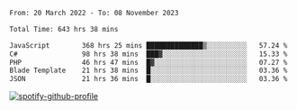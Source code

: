 <!--START_SECTION:waka-->

```txt
From: 20 March 2022 - To: 08 November 2023

Total Time: 643 hrs 38 mins

JavaScript        368 hrs 25 mins ██████████████▒░░░░░░░░░░   57.24 %
C#                98 hrs 38 mins  ███▓░░░░░░░░░░░░░░░░░░░░░   15.33 %
PHP               46 hrs 47 mins  █▓░░░░░░░░░░░░░░░░░░░░░░░   07.27 %
Blade Template    21 hrs 38 mins  █░░░░░░░░░░░░░░░░░░░░░░░░   03.36 %
JSON              21 hrs 36 mins  █░░░░░░░░░░░░░░░░░░░░░░░░   03.36 %
```

<!--END_SECTION:waka-->
[![spotify-github-profile](https://spotify-github-profile.vercel.app/api/view?uid=c00zprrvy9xiloa9qnco3hmng&cover_image=true&theme=novatorem&show_offline=false&background_color=121212&bar_color=53b14f&bar_color_cover=false)](https://spotify-github-profile.vercel.app/api/view?uid=c00zprrvy9xiloa9qnco3hmng&redirect=true)



